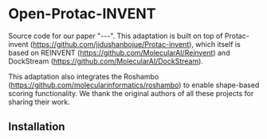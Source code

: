 # Open-Protac-INVENT
Source code for our paper "---". This adaptation is built on top of Protac-invent (https://github.com/jidushanbojue/Protac-invent), which itself is based on REINVENT (https://github.com/MolecularAI/Reinvent) and DockStream (https://github.com/MolecularAI/DockStream). 


This adaptation also integrates the Roshambo (https://github.com/molecularinformatics/roshambo) to enable shape-based scoring functionality. We thank the original authors of all these projects for sharing their work.

## Installation



